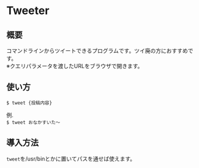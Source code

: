 # Tweeter
## 概要
コマンドラインからツイートできるプログラムです。ツイ廃の方におすすめです。  
※クエリパラメータを渡したURLをブラウザで開きます。

## 使い方
`$ tweet {投稿内容}`  

例.   
`$ tweet おなかすいた〜`

## 導入方法
`tweet`を/usr/binとかに置いてパスを通せば使えます。
